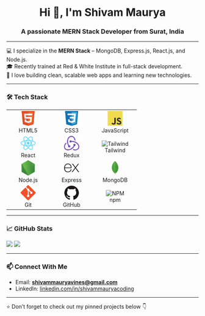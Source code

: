 <h1 align="center">Hi 👋, I'm Shivam Maurya</h1>
<h3 align="center">A passionate MERN Stack Developer from Surat, India</h3>

---

💻 I specialize in the <b>MERN Stack</b> – MongoDB, Express.js, React.js, and Node.js.  
🎓 Recently trained at Red & White Institute in full-stack development.  
🚀 I love building clean, scalable web apps and learning new technologies.

---

### 🛠 Tech Stack

<table>
  <tr>
    <td align="center" width="100">
      <img src="https://raw.githubusercontent.com/devicons/devicon/master/icons/html5/html5-original.svg" width="40" height="40" alt="HTML5" /><br>HTML5
    </td>
    <td align="center" width="100">
      <img src="https://raw.githubusercontent.com/devicons/devicon/master/icons/css3/css3-original.svg" width="40" height="40" alt="CSS3" /><br>CSS3
    </td>
    <td align="center" width="100">
      <img src="https://raw.githubusercontent.com/devicons/devicon/master/icons/javascript/javascript-original.svg" width="40" height="40" alt="JavaScript" /><br>JavaScript
    </td>
  </tr>
  <tr>
    <td align="center" width="100">
      <img src="https://raw.githubusercontent.com/devicons/devicon/master/icons/react/react-original.svg" width="40" height="40" alt="React" /><br>React
    </td>
    <td align="center" width="100">
      <img src="https://raw.githubusercontent.com/devicons/devicon/master/icons/redux/redux-original.svg" width="40" height="40" alt="Redux" /><br>Redux
    </td>
    <td align="center" width="100">
      <img src="https://www.vectorlogo.zone/logos/tailwindcss/tailwindcss-icon.svg" width="40" height="40" alt="Tailwind" /><br>Tailwind
    </td>
  </tr>
  <tr>
    <td align="center" width="100">
      <img src="https://raw.githubusercontent.com/devicons/devicon/master/icons/nodejs/nodejs-original.svg" width="40" height="40" alt="Node.js" /><br>Node.js
    </td>
    <td align="center" width="100">
      <img src="https://raw.githubusercontent.com/devicons/devicon/master/icons/express/express-original.svg" width="40" height="40" alt="Express" /><br>Express
    </td>
    <td align="center" width="100">
      <img src="https://raw.githubusercontent.com/devicons/devicon/master/icons/mongodb/mongodb-original.svg" width="40" height="40" alt="MongoDB" /><br>MongoDB
    </td>
  </tr>
  <tr>
    <td align="center" width="100">
      <img src="https://raw.githubusercontent.com/devicons/devicon/master/icons/git/git-original.svg" width="40" height="40" alt="Git" /><br>Git
    </td>
    <td align="center" width="100">
      <img src="https://raw.githubusercontent.com/devicons/devicon/master/icons/github/github-original.svg" width="40" height="40" alt="GitHub" /><br>GitHub
    </td>
    <td align="center" width="100">
      <img src="https://cdn.jsdelivr.net/gh/devicons/devicon/icons/npm/npm-original-wordmark.svg" width="40" height="40" alt="NPM" /><br>npm
    </td>
  </tr>
</table>



---

### 📈 GitHub Stats

<p align="left">
  <img src="https://github-readme-stats.vercel.app/api?username=shivammauryacoding&show_icons=true&theme=radical" height="165"/>
  <img src="https://github-readme-stats.vercel.app/api/top-langs/?username=shivammauryacoding&layout=compact&theme=radical" height="165"/>
</p>

---

### 📫 Connect With Me

- Email: **shivammauryavines@gmail.com**  
- LinkedIn: [linkedin.com/in/shivammauryacoding](https://linkedin.com/in/shivammauryacoding)

---

⭐️ Don’t forget to check out my pinned projects below 👇
